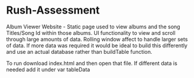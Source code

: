 # Rush-Assessment
Album Viewer Website - Static page used to view albums and the song Titles/Song Id within those albums. 
UI functionality to view and scroll through large amounts of data. Rolling window affect to handle larger sets of data.
If more data was required it would be ideal to build this differently and use an actual database rather than buildTable function.

To run download index.html and then open that file.
If different data is needed add it under var tableData



